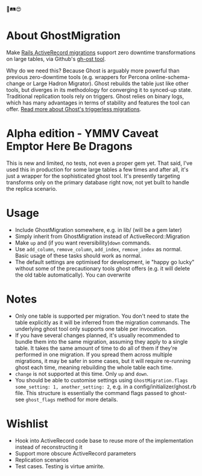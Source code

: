 👻🛤😍

# About GhostMigration  

Make [Rails ActiveRecord migrations](https://edgeguides.rubyonrails.org/active_record_migrations.html) support zero downtime transformations on large tables, via Github's [gh-ost tool](https://github.com/github/gh-ost).

Why do we need this? Because Ghost is arguably more powerful than previous zero-downtime tools (e.g. wrappers for Percona online-schema-change or Large Hadron Migrator). Ghost rebuilds the table just like other tools, but  diverges in its methodology for converging it to synced-up state. Traditional replication tools rely on triggers. Ghost relies on binary logs, which has many advantages in terms of stability and features the tool can offer. [Read more about Ghost's triggerless migrations](https://github.com/github/gh-ost/blob/master/doc/triggerless-design.md). 

# Alpha edition - YMMV Caveat Emptor Here Be Dragons

This is new and limited, no tests, not even a proper gem yet. That said, I've used this in production for some large tables a few times and after all, it's just a wrapper for the sophisticated ghost tool. It's presently targeting transforms only on the primary database right now, not yet built to handle the replica scenario.

#  Usage

* Include GhostMigration somewhere, e.g. in lib/ (will be a gem later)
* Simply inherit from  GhostMigration instead of ActiveRecord::Migration
* Make `up` and (if you want reversibility)`down` commands. 
* Use `add_column`, `remove_column`, `add_index`, `remove_index` as normal. Basic usage of these tasks should work as normal.
* The default settings are optimised for development, ie "happy go lucky" without some of the precautionary tools ghost offers (e.g. it will delete the old table automatically). You can overwrite 

# Notes

* Only one table is supported per migration. You don't need to state the table explicitly as it will be inferred from the migration commands. The underlying ghost tool only supports one table per invocation.
* If you have several changes planned, it's usually recommended to bundle them into the same migration, assuming they apply to a single table. It takes the same amount of time to do all of them if they're performed in one migration. If you spread them across multiple migrations, it may be  safer in some cases, but it will require re-running ghost each time, meaning rebuilding the whole table each time.
* `change` is not supported at this time. Only `up` and `down`.
* You should be able to customise settings using `GhostMigration.flags some_setting: 1, another_setting: 2`, e.g. in a config/initializer/ghost.rb file.  This structure is essentially the command flags passed to ghost- see `ghost_flags` method for more details.

# Wishlist

* Hook into ActiveRecord code base to reuse more of the implementation instead of reconstructing it
* Support more obscure  ActiveRecord parameters
* Replication scenarios
* Test cases. Testing is virtue amirite.
